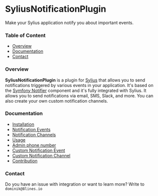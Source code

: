 # SyliusNotificationPlugin
Make your Sylius application notify you about important events.

### Table of Content
- [Overview](#overview)
- [Documentation](#documentation)
- [Contact](#contact)


### Overview
**SyliusNotificationPlugin** is a plugin for [Sylius](https://sylius.com/) that allows you to send notifications triggered by various events in your application. 
It's based on the [Symfony Notifier](https://symfony.com/doc/current/notifier.html) component and it's fully integrated with Sylius. 
It allows you to send notifications via email, SMS, Slack, and more. 
You can also create your own custom notification channels.

### Documentation
- [Installation](./docs/installation.md)
- [Notification Events](./docs/notification-events.md)
- [Notification Channels](./docs/notification-channels.md)
- [Usage](./docs/usage.md)
- [Admin phone number](./docs/admin-phone-number.md)
- [Custom Notification Event](./docs/custom-notification-event.md)
- [Custom Notification Channel](./docs/custom-notification-channel.md)
- [Contribution](./docs/contribution.md)

### Contact
Do you have an issue with integration or want to learn more? Write to `dominik@8lines.io`
